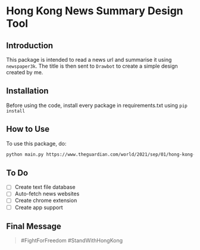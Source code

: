 # Hong Kong News Summary Design Tool

## Introduction
This package is intended to read a news url and summarise it using `newspaper3k`. The title is then sent to `Drawbot` to create a simple design created by me.

## Installation
Before using the code, install every package in requirements.txt using `pip install`

## How to Use
To use this package, do:

```bash
python main.py https://www.theguardian.com/world/2021/sep/01/hong-kong-democracy-activists-jailed-for-assembly-in-2019-protests
```

## To Do
- [ ] Create text file database
- [ ] Auto-fetch news websites
- [ ] Create chrome extension
- [ ] Create app support

## Final Message
> #FightForFreedom #StandWithHongKong
